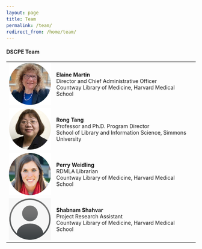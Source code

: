 ```yaml
---
layout: page
title: Team
permalink: /team/
redirect_from: /home/team/
---
```


#### DSCPE Team

<table>
  <tr><td rowspan="1" width="25%;float:left;margin:10px"><img src="/images/team_photos/elainem.png" alt="Elaine Martin Photo"></td>
    <td><div><b>Elaine Martin</b><br> Director and Chief Administrative Officer<br> Countway Library of Medicine, Harvard Medical School</div></td></tr>
  <tr><td rowspan="1" width="width:100px;float:left;margin:10px"><img src="/images/team_photos/rongt.png" alt="Rong Tang Photo"></td>
    <td><div><b>Rong Tang</b><br> Professor and Ph.D. Program Director<br> School of Library and Information Science, Simmons University</div></td></tr>
  <tr><td rowspan="1" width="width:100px;float:left;margin:10px"><img src="/images/team_photos/perryw.png" alt="Perry Weidling Photo"></td>
    <td><div><b>Perry Weidling</b><br> RDMLA Librarian<br> Countway Library of Medicine, Harvard Medical School</div></td></tr>
  <tr><td rowspan="1" width="width:100px;float:left;margin:10px"><img src="/images/cohort/no_profile_pic.png" alt="Shabnam Shahvar Photo"></td>
    <td><div><b>Shabnam Shahvar</b><br> Project Research Assistant<br> Countway Library of Medicine, Harvard Medical School</div></td></tr>
</table>
